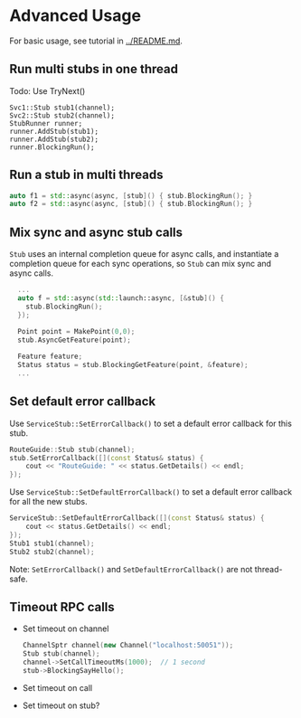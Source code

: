 # Advanced Usage
For basic usage, see tutorial in [../README.md](../README.md).

## Run multi stubs in one thread
Todo: Use TryNext()
```
Svc1::Stub stub1(channel);
Svc2::Stub stub2(channel);
StubRunner runner;
runner.AddStub(stub1);
runner.AddStub(stub2);
runner.BlockingRun();
```

## Run a stub in multi threads
```cpp
auto f1 = std::async(async, [stub]() { stub.BlockingRun(); }
auto f2 = std::async(async, [stub]() { stub.BlockingRun(); }
```

## Mix sync and async stub calls

```Stub``` uses an internal completion queue for async calls,
 and instantiate a completion queue for each sync operations,
 so ```Stub``` can mix sync and async calls.

```cpp
  ...
  auto f = std::async(std::launch::async, [&stub]() { 
    stub.BlockingRun();
  });

  Point point = MakePoint(0,0);
  stub.AsyncGetFeature(point);
  
  Feature feature;
  Status status = stub.BlockingGetFeature(point, &feature);
  ...
```

## Set default error callback
Use ```ServiceStub::SetErrorCallback()``` to set a default error callback for this stub.
```cpp
RouteGuide::Stub stub(channel);
stub.SetErrorCallback([](const Status& status) {
	cout << "RouteGuide: " << status.GetDetails() << endl;
});
```

Use ```ServiceStub::SetDefaultErrorCallback()``` to set a default error callback for all the new stubs.
```cpp
ServiceStub::SetDefaultErrorCallback([](const Status& status) {
	cout << status.GetDetails() << endl;
});
Stub1 stub1(channel);
Stub2 stub2(channel);
```

Note: ```SetErrorCallback()``` and ```SetDefaultErrorCallback()``` are not thread-safe.

## Timeout RPC calls

* Set timeout on channel
	```cpp
	ChannelSptr channel(new Channel("localhost:50051"));
	Stub stub(channel);
	channel->SetCallTimeoutMs(1000);  // 1 second
	stub->BlockingSayHello();
	```
	
* Set timeout on call
* Set timeout on stub?
